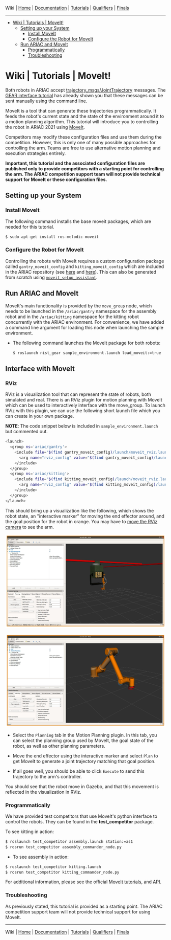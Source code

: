Wiki | [Home](../../README.md) | [Documentation](../documentation/documentation.md) | [Tutorials](../tutorials/tutorials.md) | [Qualifiers](../qualifiers/qualifier.md) | [Finals](../finals/finals.md)

-------------------------------------------------

- [Wiki | Tutorials | MoveIt!](#wiki--tutorials--moveit)
  - [Setting up your System](#setting-up-your-system)
    - [Install MoveIt](#install-moveit)
    - [Configure the Robot for MoveIt](#configure-the-robot-for-moveit)
  - [Run ARIAC and MoveIt](#run-ariac-and-moveit)
    - [Programmatically](#programmatically)
    - [Troubleshooting](#troubleshooting)

# Wiki | Tutorials | MoveIt!

Both robots in ARIAC accept [trajectory_msgs/JointTrajectory](http://docs.ros.org/melodic/api/trajectory_msgs/html/msg/JointTrajectory.html) messages. The [GEAR interface tutorial](gear_interface.md) has already shown you that these messages can be sent manually using the command line.

MoveIt is a tool that can generate these trajectories programmatically. It feeds the robot's current state and the state of the environment around it to a motion planning algorithm.
This tutorial will introduce you to controlling the robot in ARIAC 2021 using [MoveIt](https://moveit.ros.org/).

Competitors may modify these configuration files and use them during the competition. However, this is only one of many possible approaches for controlling the arm. Teams are free to use alternative motion planning and execution strategies entirely.

**Important, this tutorial and the associated configuration files are published only to provide competitors with a starting point for controlling the arm. The ARIAC competition support team will not provide technical support for MoveIt or these configuration files.**

## Setting up your System

### Install MoveIt

The following command installs the base moveit packages, which are needed for this tutorial.

```bash
$ sudo apt-get install ros-melodic-moveit
```

### Configure the Robot for MoveIt

Controlling the robots with MoveIt requires a custom configuration package called `gantry_moveit_config` and `kitting_moveit_config` which are included in the ARIAC repository (see [here](../../gantry_moveit_config/) and [here](../../kitting_moveit_config/)). This can also be generated from scratch using [`moveit_setup_assistant`](http://docs.ros.org/kinetic/api/moveit_tutorials/html/doc/setup_assistant/setup_assistant_tutorial.html).

## Run ARIAC and MoveIt

MoveIt's main functionality is provided by the `move_group` node, which needs to be launched in the
`/ariac/gantry` namespace for the assembly robot and in the `/ariac/kitting` namespace for the kitting robot concurrently with the ARIAC environment. For convenience, we have added a
command line argument for loading this node when launching the sample environment.

- The following command launches the MoveIt package for both robots:
  
  ```bash
  $ roslaunch nist_gear sample_environment.launch load_moveit:=true
  ```
<!-- 
- The following command launches the MoveIt package for only the kitting robot:
  
  ```bash
  $ roslaunch nist_gear sample_environment.launch load_kitting_moveit:=true
  ```

- The following command launches the MoveIt package for only the assembly robot:
  
  ```bash
  $ roslaunch nist_gear sample_environment.launch load_gantry_moveit:=true
  ``` -->

## Interface with MoveIt

### RViz

RViz is a visualization tool that can represent the state of robots, both simulated and real.
There is an RViz plugin for motion planning with MoveIt which can be used to interactively interface with the move_group.
To launch RViz with this plugin, we can use the following short launch file which you can create in your own package. 

**NOTE**: The code snippet below is included in `sample_environment.launch` but commented out.

```bash
<launch>
  <group ns='ariac/gantry'>
    <include file="$(find gantry_moveit_config)/launch/moveit_rviz.launch">
      <arg name="rviz_config" value="$(find gantry_moveit_config)/launch/moveit.rviz"/>
    </include>
  </group>
  <group ns='ariac/kitting'>
    <include file="$(find kitting_moveit_config)/launch/moveit_rviz.launch">
      <arg name="rviz_config" value="$(find kitting_moveit_config)/launch/moveit.rviz"/>
    </include>
  </group>
</launch>
```

This should bring up a visualization like the following, which shows the robot state, an "interactive marker" for moving the end effector around, and the goal position for the robot in orange. You may have to [move the RViz camera](wiki.ros.org/rviz/UserGuide#The_different_camera_types) to see the arm.

![moveit-kitting](../figures/moveit-gantry.jpeg)

![moveit-gantry](../figures/moveit-kitting.jpeg)

- Select the `Planning` tab in the Motion Planning plugin. In this tab, you can select the planning group used by MoveIt, the goal state of the robot, as well as other planning parameters.

- Move the end effector using the interactive marker and select `Plan` to get MoveIt to generate a joint trajectory matching that goal position.
- If all goes well, you should be able to click `Execute` to send this trajectory to the arm's controller.

You should see that the robot move in Gazebo, and that this movement is reflected in the visualization in RViz.

### Programmatically

We have provided test competitors that use MoveIt's python interface to control the robots. They can be found in the **test_competitor** package.  


To see kitting in action:
```bash
$ roslaunch test_competitor assembly.launch station:=as1
$ rosrun test_competitor assembly_commander_node.py
```

* To see assembly in action:

```bash
$ roslaunch test_competitor kitting.launch
$ rosrun test_competitor kitting_commander_node.py
```

For additional information, please see the official [MoveIt tutorials](https://ros-planning.github.io/moveit_tutorials/), and [API](https://moveit.ros.org/documentation/source-code-api/).

### Troubleshooting

As previously stated, this tutorial is provided as a starting point.
The ARIAC competition support team will not provide technical support for using MoveIt.

-------------------------------------------------

Wiki | [Home](../../README.md) | [Documentation](../documentation/documentation.md) | [Tutorials](../tutorials/tutorials.md) | [Qualifiers](../qualifiers/qualifier.md) | [Finals](../finals/finals.md)
